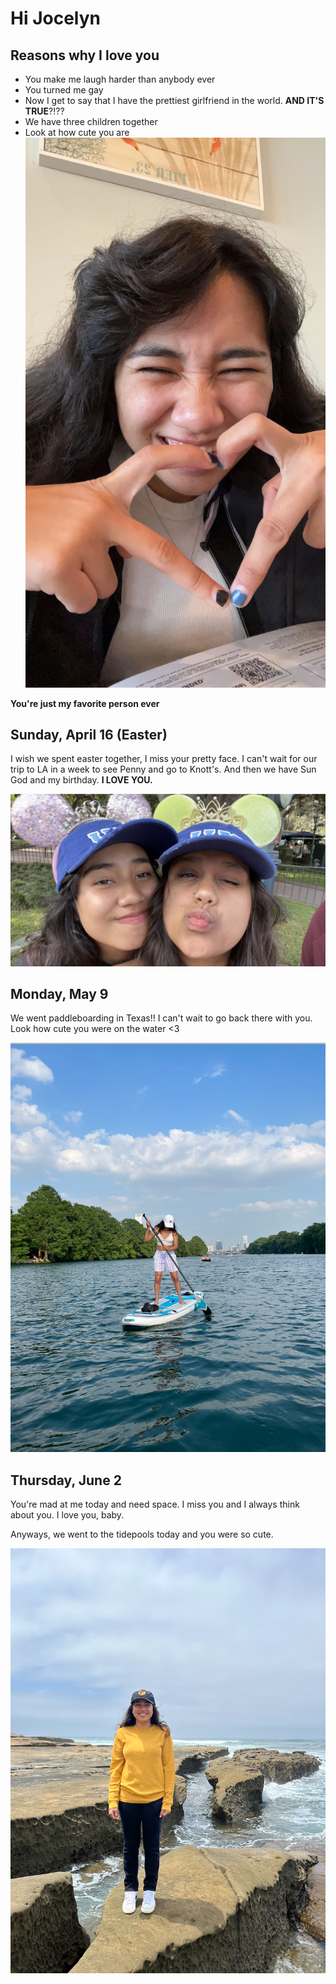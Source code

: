 # Hi Jocelyn

## Reasons why I love you

* You make me laugh harder than anybody ever
* You turned me gay
* Now I get to say that I have the prettiest girlfriend in the world. **AND IT'S TRUE**?!??
* We have three children together
* Look at how cute you are 
![](mybaby.png)

**You're just my favorite person ever**

## Sunday, April 16 (Easter)

I wish we spent easter together, I miss your pretty face. I can't wait for our trip to LA in a week to see Penny and go to Knott's. And then we have Sun God and my birthday. **I LOVE YOU.**

![](disney.jpg)

## Monday, May 9

We went paddleboarding in Texas!! I can't wait to go back there with you. Look how cute you were on the water <3

![](paddleboarding.jpg)

## Thursday, June 2 

You're mad at me today and need space. I miss you and I always think about you. I love you, baby. 

Anyways, we went to the tidepools today and you were so cute.

![](tidepools.jpg)
